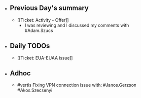 - ## Previous Day's summary
	- [[Ticket: Activity - Offer]]
		- I was reviewing and I discussed my comments with #Adam.Szucs
- ## Daily TODOs
	- [[Ticket: EUA-EUAA issue]]
- ## Adhoc
	- #vertis Fixing VPN connection issue with: #Janos.Gerzson #Akos.Szecsenyi
